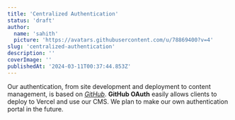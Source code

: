```yaml
---
title: 'Centralized Authentication'
status: 'draft'
author:
  name: 'sahith'
  picture: 'https://avatars.githubusercontent.com/u/78869400?v=4'
slug: 'centralized-authentication'
description: ''
coverImage: ''
publishedAt: '2024-03-11T00:37:44.853Z'
---
```


Our authentication, from site development and deployment to content management, is based on [*GitHub*](https://github.com/). **GitHub OAuth** easily allows clients to deploy to Vercel and use our CMS. We plan to make our own authentication portal in the future.